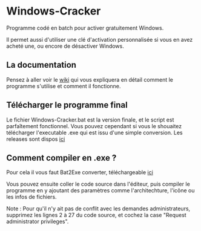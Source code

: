 # Windows-Cracker
Programme codé en batch pour activer gratuitement Windows.

Il permet aussi d'utiliser une clé d'activation personnalisée si vous en avez acheté une, ou encore de désactiver Windows.

## La documentation
Pensez à aller voir le [wiki](https://github.com/Chaxiraxi/Windows-Cracker/wiki) qui vous expliquera en détail comment le programme s'utilise et comment il fonctionne.

## Télécharger le programme final
Le fichier Windows-Cracker.bat est la version finale, et le script est parfaîtement fonctionnel. Vous pouvez cependant si vous le shouaitez télécharger l'executable .exe qui est issu d'une simple conversion. Les releases sont dispos [ici](https://github.com/Chaxiraxi/Windows-Cracker/releases)

## Comment compiler en .exe ?
Pour cela il vous faut Bat2Exe converter, téléchargeable [ici](https://web.archive.org/web/20190305143030/http://www.f2ko.de/downloads/Bat_To_Exe_Converter.zip)

Vous pouvez ensuite coller le code source dans l'éditeur, puis compiler le programme en y ajoutant des paramètres comme l'architechture, l'icône ou les infos de fichiers.

Note : Pour qu'il n'y ait pas de conflit avec les demandes administrateurs, supprimez les lignes 2 à 27 du code source, et cochez la case "Request administrator privileges".
